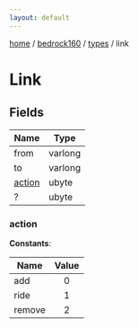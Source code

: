 ```yaml
---
layout: default
---
```


[home](/)  /  [bedrock160](/protocol/bedrock160)  /  [types](/protocol/bedrock160/types)  /  link

# Link

## Fields

Name | Type
---|---
from | varlong
to | varlong
[action](#action) | ubyte
? | ubyte

### action

**Constants**:

Name | Value
---|:---:
add | 0
ride | 1
remove | 2
